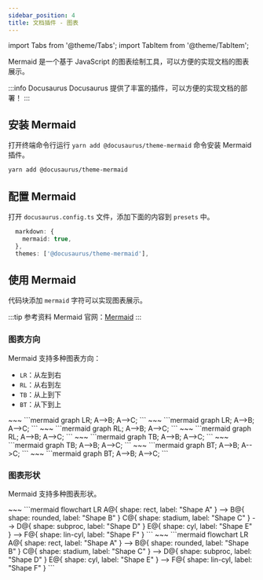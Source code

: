 ```yaml
---
sidebar_position: 4
title: 文档插件 - 图表
---
```


import Tabs from '@theme/Tabs';
import TabItem from '@theme/TabItem';

Mermaid 是一个基于 JavaScript 的图表绘制工具，可以方便的实现文档的图表展示。

:::info Docusaurus
Docusaurus 提供了丰富的插件，可以方便的实现文档的部署！
:::

## 安装 Mermaid

打开终端命令行运行 `yarn add @docusaurus/theme-mermaid` 命令安装 Mermaid 插件。

```bash
yarn add @docusaurus/theme-mermaid
```

## 配置 Mermaid

打开 `docusaurus.config.ts` 文件，添加下面的内容到 `presets` 中。

```ts
  markdown: {
    mermaid: true,
  },
  themes: ['@docusaurus/theme-mermaid'],
```

## 使用 Mermaid

代码块添加 `mermaid` 字符可以实现图表展示。

:::tip 参考资料
Mermaid 官网：[Mermaid](http://mermaid.js.org)
:::

### 图表方向

Mermaid 支持多种图表方向：

- `LR`：从左到右
- `RL`：从右到左
- `TB`：从上到下
- `BT`：从下到上

<Tabs>
<TabItem value="lr" label="LR">
~~~
```mermaid
graph LR;
    A-->B;
    A-->C;
```
~~~
</TabItem>
<TabItem value="lr_preview" label="LR 预览">
```mermaid
graph LR;
    A-->B;
    A-->C;
```
</TabItem>
<TabItem value="rl" label="RL">
~~~
```mermaid
graph RL;
    A-->B;
    A-->C;
```
~~~
</TabItem>
<TabItem value="rl_preview" label="RL 预览">
```mermaid
graph RL;
    A-->B;
    A-->C;
```
</TabItem>
<TabItem value="tb" label="TB">
~~~
```mermaid
graph TB;
    A-->B;
    A-->C;
```
~~~
</TabItem>
<TabItem value="tb_preview" label="TB 预览">
```mermaid
graph TB;
    A-->B;
    A-->C;
```
</TabItem>
<TabItem value="bt" label="BT">
~~~
```mermaid
graph BT;
    A-->B;
    A-->C;
```
~~~
</TabItem>
<TabItem value="bt_preview" label="BT 预览">
```mermaid
graph BT;
    A-->B;
    A-->C;
```
</TabItem>
</Tabs>

### 图表形状

Mermaid 支持多种图表形状。

<Tabs>
<TabItem value="tb" label="TB">
~~~
```mermaid
flowchart LR
    A@{ shape: rect, label: "Shape A" } --> B@{ shape: rounded, label: "Shape B" }
    C@{ shape: stadium, label: "Shape C" } --> D@{ shape: subproc, label: "Shape D" }
    E@{ shape: cyl, label: "Shape E" } --> F@{ shape: lin-cyl, label: "Shape F" }
```
~~~
</TabItem>
<TabItem value="tb_preview" label="TB 预览">
```mermaid
flowchart LR
    A@{ shape: rect, label: "Shape A" } --> B@{ shape: rounded, label: "Shape B" }
    C@{ shape: stadium, label: "Shape C" } --> D@{ shape: subproc, label: "Shape D" }
    E@{ shape: cyl, label: "Shape E" } --> F@{ shape: lin-cyl, label: "Shape F" }
```
</TabItem>
</Tabs>
